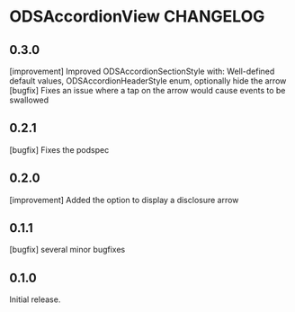 # ODSAccordionView CHANGELOG

## 0.3.0

[improvement] Improved ODSAccordionSectionStyle with: Well-defined default values, ODSAccordionHeaderStyle enum, optionally hide the arrow
[bugfix] Fixes an issue where a tap on the arrow would cause events to be swallowed

## 0.2.1

[bugfix] Fixes the podspec

## 0.2.0

[improvement] Added the option to display a disclosure arrow

## 0.1.1

[bugfix] several minor bugfixes

## 0.1.0

Initial release.
